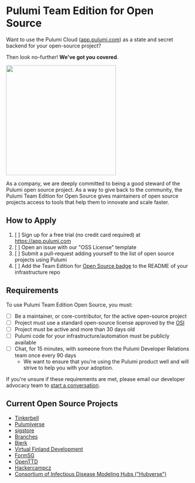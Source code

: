 # Pulumi Team Edition for Open Source

Want to use the Pulumi Cloud ([app.pulumi.com](https://app.pulumi.com/)) as a state and secret backend for your open-source project?

Then look no-further! **We've got you covered**.

<img src="https://www.pulumi.com/images/pricing/team-oss.svg" width="300">

As a company, we are deeply committed to being a good steward of the Pulumi open source project. As a way to give back to the community, the Pulumi Team Edition for Open Source gives maintainers of open source projects access to tools that help them to innovate and scale faster.


## How to Apply

1. [ ] Sign up for a free trial (no credit card required) at https://app.pulumi.com
2. [ ] Open an issue with our "OSS License" template
3. [ ] Submit a pull-request adding yourself to the list of open source projects using Pulumi
4. [ ] Add the Team Edition for [Open Source badge](https://www.pulumi.com/images/pricing/team-oss.svg) to the README of your infrastructure repo

## Requirements

To use Pulumi Team Edition Open Source, you must:

- [ ] Be a maintainer, or core-contributor, for the active open-source project
- [ ] Project must use a standard open-source license approved by the [OSI](https://opensource.org/licenses)
- [ ] Project must be active and more than 30 days old
- [ ] Pulumi code for your infrastructure/automation must be publicly available
- [ ] Chat, for 15 minutes, with someone from the Pulumi Developer Relations team once every 90 days
  - We want to ensure that you're using the Pulumi product well and will strive to help you with your adoption.

If you're unsure if these requirements are met, please email our developer advocacy team to [start a conversation](mailto:da@pulumi.com).

## Current Open Source Projects

- [Tinkerbell](https://github.com/tinkerbell/infrastructure)
- [Pulumiverse](https://github.com/pulumiverse/infra)
- [sigstore](https://github.com/sigstore/github-sync)
- [Branches](https://github.com/getbranches/conf)
- [Bjerk](https://github.com/bjerkio/infra-core)
- [Virtual Finland Development](https://github.com/Virtual-Finland-Development/infrastructure)
- [FormSG](https://github.com/opengovsg/formsg-infra)
- [OpenTTD](https://github.com/OpenTTD/infra)
- [Hackercampcz](https://github.com/hackercampcz/core)
- [Consortium of Infectious Disease Modeling Hubs ("Hubverse")](https://github.com/Infectious-Disease-Modeling-Hubs/hubverse-infrastructure)

